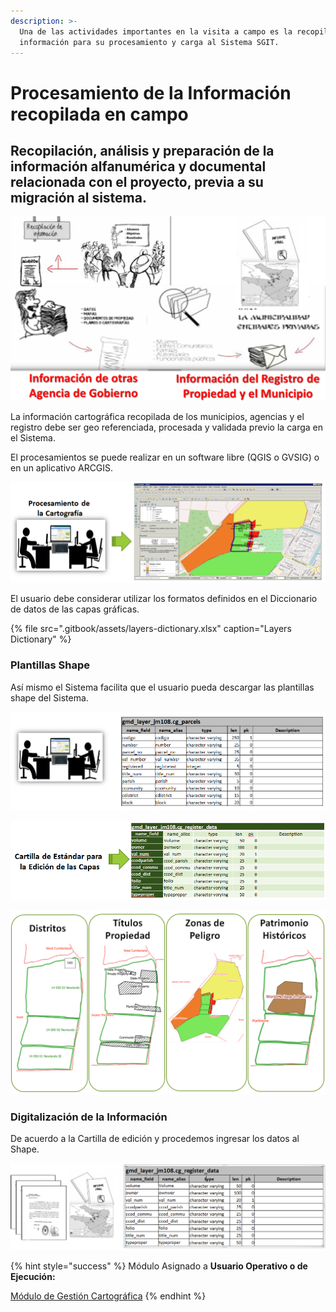 ```yaml
---
description: >-
  Una de las actividades importantes en la visita a campo es la recopilación de
  información para su procesamiento y carga al Sistema SGIT.
---
```


# Procesamiento de la Información recopilada en campo

## Recopilación, análisis y preparación de la información alfanumérica y documental relacionada con el proyecto, previa a su migración al sistema.

![](.gitbook/assets/image%20%2844%29.png)

La información cartográfica recopilada de los municipios, agencias y el registro debe ser geo referenciada, procesada y validada previo la carga en el Sistema.

El procesamientos se puede realizar en un software libre \(QGIS o GVSIG\) o en  un aplicativo ARCGIS.

![](.gitbook/assets/image%20%2880%29.png)

El usuario debe  considerar utilizar los formatos definidos en el Diccionario de datos de las capas gráficas.

{% file src=".gitbook/assets/layers-dictionary.xlsx" caption="Layers Dictionary" %}



### Plantillas Shape

Así mismo el Sistema facilita que el usuario pueda descargar las plantillas shape del Sistema.

![](.gitbook/assets/image%20%2874%29.png)

![](.gitbook/assets/image%20%2831%29.png)

![](.gitbook/assets/image%20%28204%29.png)

### Digitalización de la Información

De acuerdo a la Cartilla de edición y procedemos ingresar los datos al Shape.

![](.gitbook/assets/image%20%28236%29.png)



{% hint style="success" %}
Módulo Asignado a **Usuario Operativo o de Ejecución:** 

[Módulo de Gestión Cartográfica](modulo-de-configuracion/modulo-de-gestion-cartografica.md)
{% endhint %}

